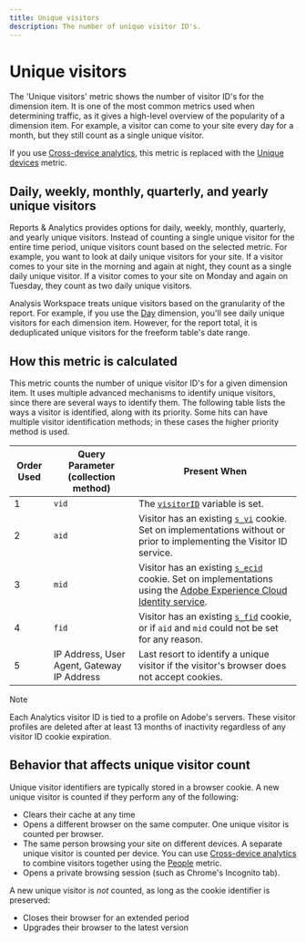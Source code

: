 ```yaml
---
title: Unique visitors
description: The number of unique visitor ID's.
---
```


# Unique visitors

The 'Unique visitors' metric shows the number of visitor ID's for the dimension item. It is one of the most common metrics used when determining traffic, as it gives a high-level overview of the popularity of a dimension item. For example, a visitor can come to your site every day for a month, but they still count as a single unique visitor.

If you use [Cross-device analytics](../cda/overview.md), this metric is replaced with the [Unique devices](unique-devices.md) metric.

## Daily, weekly, monthly, quarterly, and yearly unique visitors

Reports & Analytics provides options for daily, weekly, monthly, quarterly, and yearly unique visitors. Instead of counting a single unique visitor for the entire time period, unique visitors count based on the selected metric. For example, you want to look at daily unique visitors for your site. If a visitor comes to your site in the morning and again at night, they count as a single daily unique visitor. If a visitor comes to your site on Monday and again on Tuesday, they count as two daily unique visitors.

Analysis Workspace treats unique visitors based on the granularity of the report. For example, if you use the [Day](../dimensions/day.md) dimension, you'll see daily unique visitors for each dimension item. However, for the report total, it is deduplicated unique visitors for the freeform table's date range.

## How this metric is calculated

This metric counts the number of unique visitor ID's for a given dimension item. It uses multiple advanced mechanisms to identify unique visitors, since there are several ways to identify them. The following table lists the ways a visitor is identified, along with its priority. Some hits can have multiple visitor identification methods; in these cases the higher priority method is used.

| Order Used | Query Parameter (collection method) | Present When |
| --- | --- | --- |
| 1 | `vid` | The [`visitorID`](/help/implement/vars/config-vars/visitorid.md) variable is set. |
| 2 | `aid` | Visitor has an existing [`s_vi`](https://docs.adobe.com/content/help/en/core-services/interface/ec-cookies/cookies-analytics.html) cookie. Set on implementations without or prior to implementing the Visitor ID service. |
| 3 | `mid` | Visitor has an existing [`s_ecid`](https://docs.adobe.com/content/help/en/core-services/interface/ec-cookies/cookies-analytics.html) cookie. Set on implementations using the [Adobe Experience Cloud Identity service](https://docs.adobe.com/content/help/en/id-service/using/home.html). |
| 4 | `fid` | Visitor has an existing [`s_fid`](https://docs.adobe.com/content/help/en/core-services/interface/ec-cookies/cookies-analytics.html) cookie, or if `aid` and `mid` could not be set for any reason. |
| 5 | IP Address, User Agent, Gateway IP Address | Last resort to identify a unique visitor if the visitor's browser does not accept cookies. |

>[!NOTE]
>
>Each Analytics visitor ID is tied to a profile on Adobe's servers. These visitor profiles are deleted after at least 13 months of inactivity regardless of any visitor ID cookie expiration.

## Behavior that affects unique visitor count

Unique visitor identifiers are typically stored in a browser cookie. A new unique visitor is counted if they perform any of the following:

* Clears their cache at any time
* Opens a different browser on the same computer. One unique visitor is counted per browser.
* The same person browsing your site on different devices. A separate unique visitor is counted per device. You can use [Cross-device analytics](../cda/overview.md) to combine visitors together using the [People](people.md) metric.
* Opens a private browsing session (such as Chrome's Incognito tab).

A new unique visitor is *not* counted, as long as the cookie identifier is preserved:

* Closes their browser for an extended period
* Upgrades their browser to the latest version
